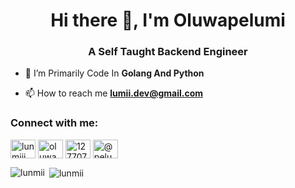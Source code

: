 <h1 align="center">Hi there 👋, I'm Oluwapelumi</h1>
<h3 align="center">A Self Taught Backend Engineer</h3>


- 🔭 I’m Primarily Code In **Golang And Python**

- 📫 How to reach me **lumii.dev@gmail.com**

<h3 align="left">Connect with me:</h3>
<p align="left">
<a href="https://twitter.com/lunmiii" target="blank"><img align="center" src="https://raw.githubusercontent.com/rahuldkjain/github-profile-readme-generator/master/src/images/icons/Social/twitter.svg" alt="lunmiii" height="30" width="40" /></a>
<a href="https://linkedin.com/in/oluwapelumi (david) alo" target="blank"><img align="center" src="https://raw.githubusercontent.com/rahuldkjain/github-profile-readme-generator/master/src/images/icons/Social/linked-in-alt.svg" alt="oluwapelumi (david) alo" height="30" width="40" /></a>
<a href="https://stackoverflow.com/users/12770723" target="blank"><img align="center" src="https://raw.githubusercontent.com/rahuldkjain/github-profile-readme-generator/master/src/images/icons/Social/stack-overflow.svg" alt="12770723" height="30" width="40" /></a>
<a href="https://medium.com/@pelumidavid" target="blank"><img align="center" src="https://raw.githubusercontent.com/rahuldkjain/github-profile-readme-generator/master/src/images/icons/Social/medium.svg" alt="@pelumidavid" height="30" width="40" /></a>
</p>



<p><img align="left" src="https://github-readme-stats.vercel.app/api/top-langs?username=lunmii&show_icons=true&locale=en&layout=compact" alt="lunmii" /></p>

<p>&nbsp;<img align="center" src="https://github-readme-stats.vercel.app/api?username=lunmii&show_icons=true&locale=en" alt="lunmii" /></p>
